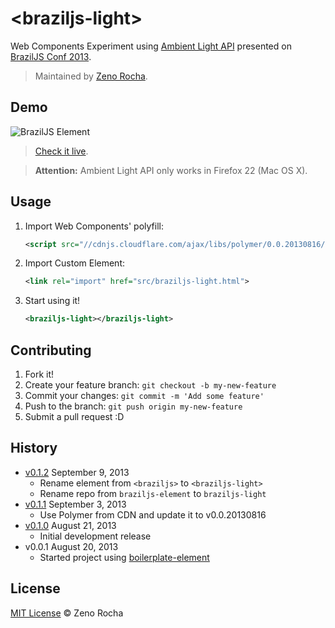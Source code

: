 # &lt;braziljs-light&gt;

Web Components Experiment using [Ambient Light API](http://www.w3.org/TR/ambient-light/) presented on [BrazilJS Conf 2013](http://braziljs.com.br).

> Maintained by [Zeno Rocha](https://github.com/zenorocha).

## Demo

![BrazilJS Element](http://zno.io/Qxy8/braziljs.gif)

> [Check it live](http://braziljs.github.io/braziljs-light).

> **Attention:** Ambient Light API only works in Firefox 22 (Mac OS X).

## Usage

1. Import Web Components' polyfill:

	```xml
	<script src="//cdnjs.cloudflare.com/ajax/libs/polymer/0.0.20130816/polymer.min.js"></script>
	```

2. Import Custom Element:

	```xml
	<link rel="import" href="src/braziljs-light.html">
	```

3. Start using it!

	```xml
	<braziljs-light></braziljs-light>
	```

## Contributing

1. Fork it!
2. Create your feature branch: `git checkout -b my-new-feature`
3. Commit your changes: `git commit -m 'Add some feature'`
4. Push to the branch: `git push origin my-new-feature`
5. Submit a pull request :D

## History

* [v0.1.2](https://github.com/braziljs/braziljs-light/releases/tag/0.1.2) September 9, 2013
	* Rename element from `<braziljs>` to `<braziljs-light>`
	* Rename repo from `braziljs-element` to `braziljs-light`
* [v0.1.1](https://github.com/braziljs/braziljs-light/releases/tag/0.1.1) September 3, 2013
	* Use Polymer from CDN and update it to v0.0.20130816
* [v0.1.0](https://github.com/braziljs/braziljs-light/releases/tag/0.1.0) August 21, 2013
	* Initial development release
* v0.0.1 August 20, 2013
	* Started project using [boilerplate-element](https://github.com/customelements/boilerplate-element)

## License

[MIT License](http://zenorocha.mit-license.org/) © Zeno Rocha